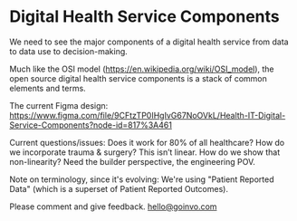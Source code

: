 # Digital Health Service Components

We need to see the major components of a digital health service from data to data use to decision-making.

Much like the OSI model (https://en.wikipedia.org/wiki/OSI_model), the open source digital health service components is a stack of common elements and terms.

The current Figma design:
https://www.figma.com/file/9CFtzTP0IHgIvG67NoOVkL/Health-IT-Digital-Service-Components?node-id=817%3A461

Current questions/issues:
Does it work for 80% of all healthcare?
How do we incorporate trauma & surgery?
This isn’t linear. How do we show that non-linearity?
Need the builder perspective, the engineering POV.

Note on terminology, since it's evolving:
We're using "Patient Reported Data" (which is a superset of Patient Reported Outcomes).

Please comment and give feedback.
hello@goinvo.com
